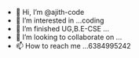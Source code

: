 - 👋 Hi, I’m @ajith-code
- 👀 I’m interested in ...coding
- 🌱 I’m  finished UG,B.E-CSE ...
- 💞️ I’m looking to collaborate on ...
- 📫 How to reach me ...6384995242

<!---
ajith-code/ajith-code is a ✨ special ✨ repository because its `README.md` (this file) appears on your GitHub profile.
You can click the Preview link to take a look at your changes.
--->
